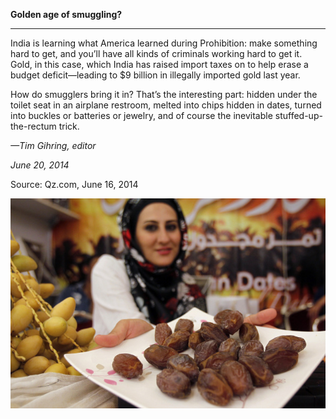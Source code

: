**Golden age of smuggling?**

****

India is learning what America learned during Prohibition: make something hard to get, and you’ll have all kinds of criminals working hard to get it. Gold, in this case, which India has raised import taxes on to help erase a budget deficit—leading to \$9 billion in illegally imported gold last year.

How do smugglers bring it in? That’s the interesting part: hidden under the toilet seat in an airplane restroom, melted into chips hidden in dates, turned into buckles or batteries or jewelry, and of course the inevitable stuffed-up-the-rectum trick. 

*—Tim Gihring, editor*

*June 20, 2014*

Source: Qz.com, June 16, 2014

![](../images/14-06-20_92.132.1_GoldSmugglingEDIT-1.jpg)
